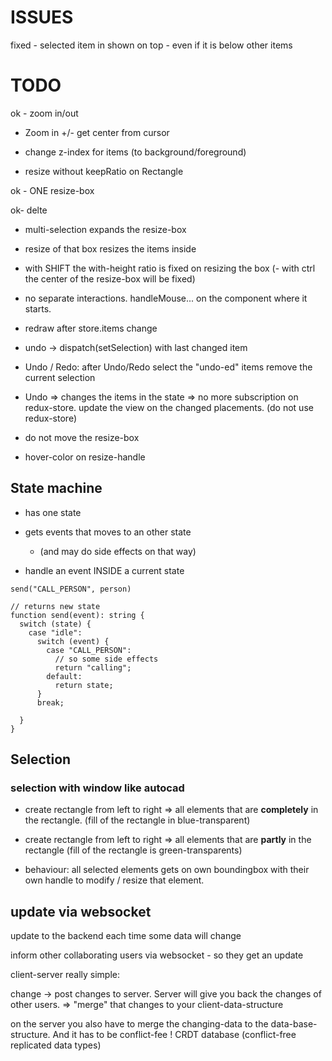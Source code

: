 # ISSUES

fixed - selected item in shown on top - even if it is below other items

# TODO

ok - zoom in/out

- Zoom in +/- get center from cursor
- change z-index for items (to background/foreground)

- resize without keepRatio on Rectangle

ok - ONE resize-box

ok- delte

- multi-selection expands the resize-box
- resize of that box resizes the items inside
- with SHIFT the with-height ratio is fixed on resizing the box
  (- with ctrl the center of the resize-box will be fixed)

- no separate interactions.
  handleMouse... on the component where it starts.
- redraw after store.items change
- undo -> dispatch(setSelection) with last changed item

* Undo / Redo: after Undo/Redo select the "undo-ed" items
  remove the current selection

* Undo => changes the items in the state => no more subscription on redux-store.
  update the view on the changed placements. (do not use redux-store)

* do not move the resize-box

* hover-color on resize-handle

## State machine

- has one state
- gets events that moves to an other state

  - (and may do side effects on that way)

- handle an event INSIDE a current state

```
send("CALL_PERSON", person)

// returns new state
function send(event): string {
  switch (state) {
    case "idle":
      switch (event) {
        case "CALL_PERSON":
          // so some side effects
          return "calling";
        default:
          return state;
      }
      break;

  }
}
```

## Selection

### selection with window like autocad

- create rectangle from left to right => all elements that are **completely** in the rectangle. (fill of the rectangle in blue-transparent)

- create rectangle from left to right => all elements that are **partly** in the rectangle (fill of the rectangle is green-transparents)

- behaviour: all selected elements gets on own boundingbox with their own handle to modify / resize that element.

## update via websocket

update to the backend each time some data will change

inform other collaborating users via websocket - so they get an update

client-server really simple:

change -> post changes to server. Server will give you back the changes of other users.
=> "merge" that changes to your client-data-structure

on the server you also have to merge the changing-data to the data-base-structure.
And it has to be conflict-fee ! CRDT database (conflict-free replicated data types)
